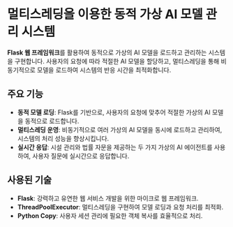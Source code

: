 # 멀티스레딩을 이용한 동적 가상 AI 모델 관리 시스템

**Flask 웹 프레임워크**를 활용하여 동적으로 가상의 AI 모델을 로드하고 관리하는 시스템을 구현합니다. 
사용자의 요청에 따라 적절한 AI 모델을 할당하고, 멀티스레딩을 통해 비동기적으로 모델을 로드하여 시스템의 반응 시간을 최적화합니다.

## 주요 기능

- **동적 모델 로딩**: Flask를 기반으로, 사용자의 요청에 맞추어 적절한 가상의 AI 모델을 동적으로 로드합니다.
- **멀티스레딩 운영**: 비동기적으로 여러 가상의 AI 모델을 동시에 로드하고 관리하여, 시스템의 처리 성능을 향상시킵니다.
- **실시간 응답**: 시설 관리와 법률 자문을 제공하는 두 가지 가상의 AI 에이전트를 사용하여, 사용자 질문에 실시간으로 응답합니다.

## 사용된 기술

- **Flask**: 강력하고 유연한 웹 서비스 개발을 위한 마이크로 웹 프레임워크.
- **ThreadPoolExecutor**: 멀티스레딩을 구현하여 모델 로딩과 요청 처리를 최적화.
- **Python Copy**: 사용자 세션 관리에 필요한 객체 복사를 효율적으로 처리.
